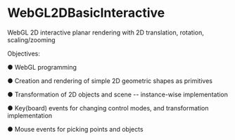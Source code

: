 # WebGL2DBasicInteractive
 WebGL 2D interactive planar rendering with 2D translation, rotation, scaling/zooming

Objectives:

● WebGL programming

● Creation and rendering of simple 2D geometric shapes as primitives

● Transformation of 2D objects and scene -- instance-wise implementation

● Key(board) events for changing control modes, and transformation implementation

● Mouse events for picking points and objects
